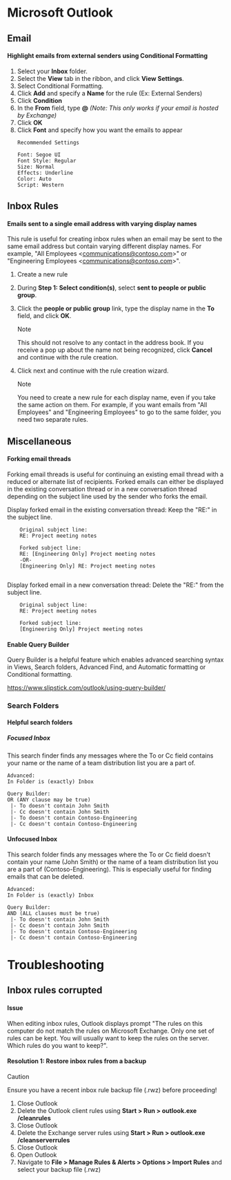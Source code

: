 # Microsoft Outlook

## Email
#### Highlight emails from external senders using Conditional Formatting
1. Select your **Inbox** folder.
2. Select the **View** tab in the ribbon, and click **View Settings**.
3. Select Conditional Formatting.
4. Click **Add** and specify a **Name** for the rule (Ex: External Senders)
5. Click **Condition**
6. In the **From** field, type **@** _(Note: This only works if your email is hosted by Exchange)_
7. Click **OK**
8. Click **Font** and specify how you want the emails to appear
    ```
    Recommended Settings

    Font: Segoe UI
    Font Style: Regular
    Size: Normal
    Effects: Underline
    Color: Auto
    Script: Western
    ```

## Inbox Rules

#### Emails sent to a single email address with varying display names
This rule is useful for creating inbox rules when an email may be sent to the same email address but contain varying different display names. For example, "All Employees \<communications@contoso.com\>" or "Engineering Employees \<communications@contoso.com\>".

1. Create a new rule
2. During **Step 1: Select condition(s)**, select **sent to people or public group**.
3. Click the **people or public group** link, type the display name in the **To** field, and click **OK**.

    > [!NOTE]
    > This should not resolve to any contact in the address book. If you receive a pop up about the name not being recognized, click **Cancel** and continue with the rule creation.
4. Click next and continue with the rule creation wizard.

    > [!NOTE]
    > You need to create a new rule for each display name, even if you take the same action on them. For example, if you want emails from "All Employees" and "Engineering Employees" to go to the same folder, you need two separate rules.





## Miscellaneous
#### Forking email threads
Forking email threads is useful for continuing an existing email thread with a reduced or alternate list of recipients. Forked emails can either be displayed in the existing conversation thread or in a new conversation thread depending on the subject line used by the sender who forks the email.

Display forked email in the existing conversation thread:
Keep the "RE:" in the subject line.
```
    Original subject line:
    RE: Project meeting notes
    
    Forked subject line:
    RE: [Engineering Only] Project meeting notes
    -OR-
    [Engineering Only] RE: Project meeting notes
    
```

Display forked email in a new conversation thread:
Delete the "RE:" from the subject line.
```
    Original subject line:
    RE: Project meeting notes
    
    Forked subject line:
    [Engineering Only] Project meeting notes
```

#### Enable Query Builder
Query Builder is a helpful feature which enables advanced searching syntax in Views, Search folders, Advanced Find, and Automatic formatting or Conditional formatting.

https://www.slipstick.com/outlook/using-query-builder/

### Search Folders

#### Helpful search folders
##### Focused Inbox
This search finder finds any messages where the To or Cc field contains your name or the name of a team distribution list you are a part of.
```
Advanced:
In Folder is (exactly) Inbox

Query Builder:
OR (ANY clause may be true)
 |- To doesn't contain John Smith
 |- Cc doesn't contain John Smith
 |- To doesn't contain Contoso-Engineering
 |- Cc doesn't contain Contoso-Engineering
```
#### Unfocused Inbox
This search folder finds any messages where the To or Cc field doesn't contain your name (John Smith) or the name of a team distribution list you are a part of (Contoso-Engineering). This is especially useful for finding emails that can be deleted.
```
Advanced:
In Folder is (exactly) Inbox

Query Builder:
AND (ALL clauses must be true)
 |- To doesn't contain John Smith
 |- Cc doesn't contain John Smith
 |- To doesn't contain Contoso-Engineering
 |- Cc doesn't contain Contoso-Engineering
```

# Troubleshooting

## Inbox rules corrupted
#### Issue
When editing inbox rules, Outlook displays prompt "The rules on this computer do not match the rules on Microsoft Exchange. Only one set of rules can be kept. You will usually want to keep the rules on the server. Which rules do you want to keep?".

#### Resolution 1: Restore inbox rules from a backup

> [!CAUTION]
> Ensure you have a recent inbox rule backup file (.rwz) before proceeding!

1. Close Outlook
2. Delete the Outlook client rules using **Start > Run > outlook.exe /cleanrules**
3. Close Outlook
4. Delete the Exchange server rules using **Start > Run > outlook.exe /cleanserverrules**
5. Close Outlook
6. Open Outlook
7. Navigate to **File > Manage Rules & Alerts > Options > Import Rules** and select your backup file (.rwz)